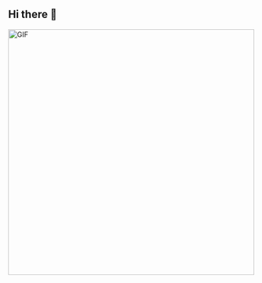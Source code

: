 ## Hi there 👋
<img src="https://ibb.co.com/pp8qQdS.gif" width="500" alt=" GIF">


<!--
**Rifat-Alam-Chowdhury/Rifat-Alam-Chowdhury** is a ✨ _special_ ✨ repository because its `README.md` (this file) appears on your GitHub profile.

Here are some ideas to get you started:

- 🔭 I’m currently working on ...
- 🌱 I’m currently learning ...
- 👯 I’m looking to collaborate on ...
- 🤔 I’m looking for help with ...
- 💬 Ask me about ...
- 📫 How to reach me: ...
- 😄 Pronouns: ...
- ⚡ Fun fact: ...
-->
